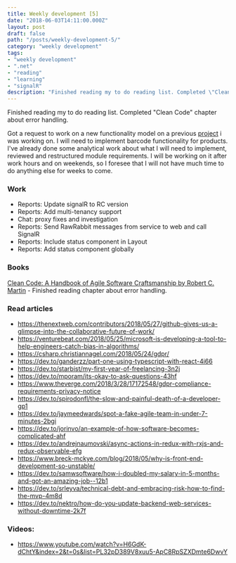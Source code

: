 ```yaml
---
title: Weekly development [5]
date: "2018-06-03T14:11:00.000Z"
layout: post
draft: false
path: "/posts/weekly-development-5/"
category: "weekly development"
tags:
- "weekly development"
- ".net"
- "reading"
- "learning"
- "signalR"
description: "Finished reading my to do reading list. Completed \"Clean Code\" chapter about error handling. Got a request to work on a new functionality model on a previous project about business processes of buyers and suppliers. Done some analytical work about what will I need to implement, reviewed and restructured module requirements."
---
```


Finished reading my to do reading list. Completed "Clean Code" chapter about error handling.

Got a request to work on a new functionality model on a previous <a href="/experience/projects/integration-platform-for-the-business-processes-of-buyers-and-suppliers">project</a> i was working on. I will need to implement barcode functionality for products. I've already done some analytical work about what I will need to implement, reviewed and restructured module requirements. I will be working on it after work hours and on weekends, so I foresee that I will not have much time to do anything else for weeks to come.

### Work
* Reports: Update signalR to RC version
* Reports: Add multi-tenancy support
* Chat: proxy fixes and investigation
* Reports: Send RawRabbit messages from service to web and call SignalR
* Reports: Include status component in Layout
* Reports: Add status component globally

### Books
[Clean Code: A Handbook of Agile Software Craftsmanship by Robert C. Martin](https://www.goodreads.com/book/show/3735293-clean-code) - Finished reading chapter about error handling.

### Read articles
* https://thenextweb.com/contributors/2018/05/27/github-gives-us-a-glimpse-into-the-collaborative-future-of-work/
* https://venturebeat.com/2018/05/25/microsoft-is-developing-a-tool-to-help-engineers-catch-bias-in-algorithms/
* https://csharp.christiannagel.com/2018/05/24/gdpr/
* https://dev.to/ganderzz/part-one-using-typescript-with-react-4i66
* https://dev.to/starbist/my-first-year-of-freelancing-3n2j
* https://dev.to/mporam/its-okay-to-ask-questions-43hf
* https://www.theverge.com/2018/3/28/17172548/gdpr-compliance-requirements-privacy-notice
* https://dev.to/spirodonfl/the-slow-and-painful-death-of-a-developer-gp1
* https://dev.to/jaymeedwards/spot-a-fake-agile-team-in-under-7-minutes-2bgi
* https://dev.to/jorinvo/an-example-of-how-software-becomes-complicated-ahf
* https://dev.to/andrejnaumovski/async-actions-in-redux-with-rxjs-and-redux-observable-efg
* https://www.breck-mckye.com/blog/2018/05/why-is-front-end-development-so-unstable/
* https://dev.to/samwsoftware/how-i-doubled-my-salary-in-5-months-and-got-an-amazing-job--12b1
* https://dev.to/srleyva/technical-debt-and-embracing-risk-how-to-find-the-mvp-4m8d
* https://dev.to/nektro/how-do-you-update-backend-web-services-without-downtime-2k7f

### Videos:
* https://www.youtube.com/watch?v=H6GdK-dChtY&index=2&t=0s&list=PL32pD389V8xuu5-ApC8RpSZXDmte6DwvY
